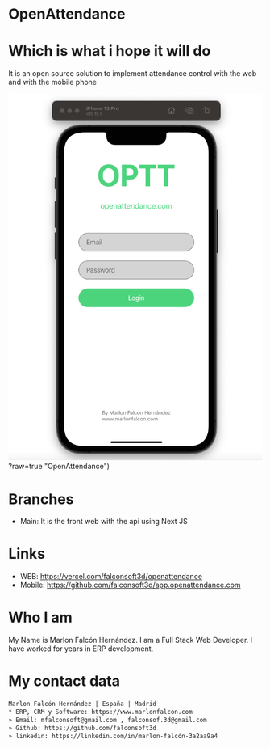 # OpenAttendance
# Which is what i hope it will do
It is an open source solution to implement attendance control with the web and with the mobile phone

![Alt text](https://github.com/falconsoft3d/app.openattendance.com/blob/main/assets/Captura%20de%20Pantalla%202022-11-01%20a%20las%201.35.56.png)?raw=true "OpenAttendance")

# Branches
- Main: It is the front web with the api using Next JS

# Links
- WEB: https://vercel.com/falconsoft3d/openattendance
- Mobile: https://github.com/falconsoft3d/app.openattendance.com

# Who I am
My Name is Marlon Falcón Hernández. I am a Full Stack Web Developer. I have worked for years in ERP development.

# My contact data
```
Marlon Falcón Hernández | España | Madrid
* ERP, CRM y Software: https://www.marlonfalcon.com
» Email: mfalconsoft@gmail.com , falconsof.3d@gmail.com
» Github: https://github.com/falconsoft3d
» linkedin: https://linkedin.com/in/marlon-falcón-3a2aa9a4
```
